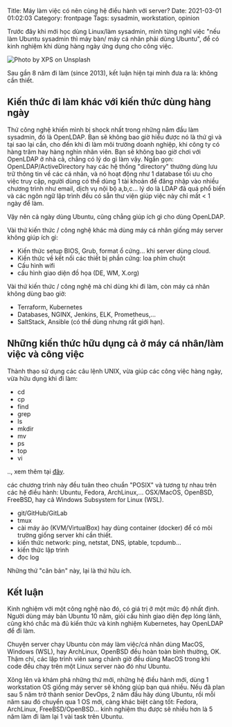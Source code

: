 Title: Máy làm việc có nên cùng hệ điều hành với server?
Date: 2021-03-01 01:02:03
Category: frontpage
Tags: sysadmin, workstation, opinion

Trước đây khi mới học dùng Linux/làm sysadmin, mình từng nghĩ việc "nếu làm
Ubuntu sysadmin thì máy bàn/ máy cá nhân phải dùng Ubuntu", để có kinh nghiệm
khi dùng hàng ngày ứng dụng cho công việc.


![Photo by <a href="https://unsplash.com/@xps?utm_source=unsplash&amp;utm_medium=referral&amp;utm_content=creditCopyText">XPS</a> on <a href="https://unsplash.com/@xps?utm_source=unsplash&amp;utm_medium=referral&amp;utm_content=creditCopyText">Unsplash</a>]({static}/images/xps.jpg)

Sau gần 8 năm đi làm (since 2013), kết luận hiện tại mình đưa ra là: không
cần thiết.

## Kiến thức đi làm khác với kiến thức dùng hàng ngày
Thứ công nghệ khiến mình bị shock nhất trong những năm đầu làm sysadmin,
đó là OpenLDAP. Bạn sẽ không bao giờ hiểu được nó là thứ gì và tại sao lại cần,
cho đến khi đi làm môi trường doanh nghiệp, khi công ty có hàng trăm hay hàng
nghìn nhân viên. Bạn sẽ không bao giờ chơi với OpenLDAP ở nhà cả, chẳng
có lý do gì làm vậy.
Ngắn gọn: OpenLDAP/ActiveDirectory hay các hệ thống "directory" thường dùng lưu
trữ
thông tin về các cá nhân, và nó hoạt động như 1 database tối ưu cho việc truy
cập, người dùng có thể dùng 1 tài khoản để đăng nhập vào nhiều chương trình
như email, dịch vụ nội bộ a,b,c... lý do là LDAP đã quá phổ biến và các
ngôn ngữ lập trình đều có sẵn thư viện giúp việc này chỉ mất < 1 ngày để làm.

Vậy nên cả ngày dùng Ubuntu, cũng chẳng giúp ích gì cho dùng OpenLDAP.

Vài thứ kiến thức / công nghệ khác mà dùng máy cá nhân giống máy server không
giúp ích gì:

- Kiến thức setup BIOS, Grub, format ổ cứng... khi server dùng cloud.
- Kiến thức về kết nối các thiết bị phần cứng: loa phím chuột
- Cấu hình wifi
- cấu hình giao diện đồ họa (DE, WM, X.org)

Vài thứ kiến thức / công nghệ mà chỉ dùng khi đi làm, còn máy cá nhân không
dùng bao giờ:

- Terraform, Kubernetes
- Databases, NGINX, Jenkins, ELK, Prometheus,...
- SaltStack, Ansible (có thể dùng nhưng rất giới hạn).

## Những kiến thức hữu dụng cả ở máy cá nhân/làm việc và công việc
Thành thạo sử dụng các câu lệnh UNIX, vừa giúp các công việc hàng ngày, vừa
hữu dụng khi đi làm:

- cd
- cp
- find
- grep
- ls
- mkdir
- mv
- ps
- top
- vi

.., xem thêm tại [đây](https://www.familug.org/2014/11/cmd-linux-utilities-co-gi-can-thiet.html).

các chương trình này đều tuân theo chuẩn "POSIX" và tương tự nhau trên các
hệ điều hành: Ubuntu, Fedora, ArchLinux,... OSX/MacOS, OpenBSD, FreeBSD,
hay cả Windows Subsystem for Linux (WSL).

- git/GitHub/GitLab
- tmux
- cài máy ảo (KVM/VirtualBox) hay dùng container (docker) để có môi trường
  giống server khi cần thiết.
- kiến thức network: ping, netstat, DNS, iptable, tcpdumb...
- kiến thức lập trình
- đọc log

Những thứ "căn bản" này, lại là thứ hữu ích.

## Kết luận
Kinh nghiệm với một công nghệ nào đó, có giá trị ở một mức độ nhất định.
Người dùng máy bàn Ubuntu 10 năm, giỏi cấu hình giao diện đẹp lóng lánh,
cũng khó chắc mà đủ kiến thức và kinh nghiệm Kubernetes, hay OpenLDAP để đi làm.

Chuyện server chạy Ubuntu còn máy làm việc/cá nhân dùng MacOS, Windows (WSL),
hay ArchLinux, OpenBSD đều hoàn toàn bình thường, OK. Thậm chí, các lập trình
viên sang chảnh giờ đều dùng MacOS trong khi code đều chạy trên một Linux server
nào đó như Ubuntu.

Xông lên và khám phá những thứ mới, những hệ điều hành mới, dùng 1 workstation
OS giống máy server sẽ không giúp bạn quá nhiều. Nếu đã plan sau 5 năm trở
thành senior DevOps, 2 năm đầu hãy dùng Ubuntu, rồi mỗi năm sau đó chuyển qua
1 OS mới, càng khác biệt càng tốt: Fedora, ArchLinux, FreeBSD/OpenBSD...
kinh nghiệm thu được sẽ nhiều hơn là 5 năm làm đi làm lại 1 vài task trên
Ubuntu.
